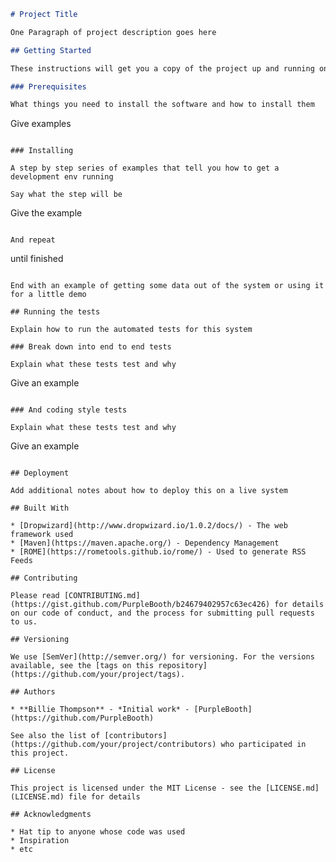 ```markdown# Project TitleOne Paragraph of project description goes here## Getting StartedThese instructions will get you a copy of the project up and running on your local machine for development and testing purposes. See deployment for notes on how to deploy the project on a live system.### PrerequisitesWhat things you need to install the software and how to install them```Give examples```### InstallingA step by step series of examples that tell you how to get a development env runningSay what the step will be```Give the example```And repeat```until finished```End with an example of getting some data out of the system or using it for a little demo## Running the testsExplain how to run the automated tests for this system### Break down into end to end testsExplain what these tests test and why```Give an example```### And coding style testsExplain what these tests test and why```Give an example```## DeploymentAdd additional notes about how to deploy this on a live system## Built With* [Dropwizard](http://www.dropwizard.io/1.0.2/docs/) - The web framework used* [Maven](https://maven.apache.org/) - Dependency Management* [ROME](https://rometools.github.io/rome/) - Used to generate RSS Feeds## ContributingPlease read [CONTRIBUTING.md](https://gist.github.com/PurpleBooth/b24679402957c63ec426) for details on our code of conduct, and the process for submitting pull requests to us.## VersioningWe use [SemVer](http://semver.org/) for versioning. For the versions available, see the [tags on this repository](https://github.com/your/project/tags). ## Authors* **Billie Thompson** - *Initial work* - [PurpleBooth](https://github.com/PurpleBooth)See also the list of [contributors](https://github.com/your/project/contributors) who participated in this project.## LicenseThis project is licensed under the MIT License - see the [LICENSE.md](LICENSE.md) file for details## Acknowledgments* Hat tip to anyone whose code was used* Inspiration* etc```